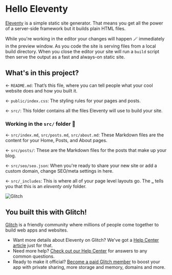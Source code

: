 # Hello Eleventy

[Eleventy](https://www.11ty.dev/) is a simple static site generator. That means you get all the power of a server-side framework but it builds plain HTML files. 

While you're working in the editor your changes will happen 🪄 immediately in the preview window. As you code the site is serving files from a local build directory. When you close the editor your site will run a `build` script then serve the output as a fast and always-on static site.

## What's in this project?

← `README.md`: That’s this file, where you can tell people what your cool website does and how you built it.

← `public/index.css`: The styling rules for your pages and posts.

← `src/`: This folder contains all the files Eleventy will use to build your site.

### Working in the `src/` folder 📁

← `src/index.md`, `src/posts.md`, `src/about.md`: These Markdown files are the content for your Home, Posts, and About pages.

← `src/posts/`: These are the Markdown files for the posts that make up your blog.

← `src/seo/seo.json`: When you're ready to share your new site or add a custom domain, change SEO/meta settings in here.

← `src/_includes`: This is where all of your page level layouts go. The **\_** tells you that this is an _eleventy only_ folder.


![Glitch](https://cdn.glitch.com/a9975ea6-8949-4bab-addb-8a95021dc2da%2FLogo_Color.svg?v=1602781328576)

## You built this with Glitch!

[Glitch](https://glitch.com) is a friendly community where millions of people come together to build web apps and websites.

- Want more details about Eleventy on Glitch? We've got a [Help Center article](https://help.glitch.com/kb/article/111) just for that.
- Need more help? [Check out our Help Center](https://help.glitch.com/) for answers to any common questions.
- Ready to make it official? [Become a paid Glitch member](https://glitch.com/pricing) to boost your app with private sharing, more storage and memory, domains and more.
